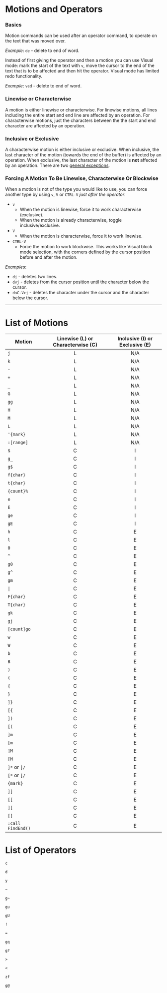 Motions and Operators
================================================

### Basics
Motion commands can be used after an operator command, to operate on the text
that was moved over.

*Example*: `de` - delete to end of word.

Instead of first giving the operator and then a motion you can use Visual mode:
mark the start of the text with `v`, move the cursor to the end of the text that
is to be affected and then hit the operator. Visual mode has limited redo
functionality.

*Example*: `ved` - delete to end of word.

### Linewise or Characterwise
A motion is either linewise or characterwise. For linewise motions, all lines
including the entire start and end line are affected by an operation. For
characterwise motions, just the characters between the the start and end
character are affected by an operation.

### Inclusive or Exclusive
A characterwise motion is either inclusive or exclusive. When inclusive, the
last character of the motion (towards the end of the buffer) is affected by an
operation. When exclusive, the last character of the motion is **not** affected by
an operation. There are two [general exceptions][1].

[1]: http://vimdoc.sourceforge.net/htmldoc/motion.html#exclusive

### Forcing A Motion To Be Linewise, Characterwise Or Blockwise
When a motion is not of the type you would like to use, you can force another
type by using `v`, `V` or `CTRL-V` *just after the operator*.

* `v`
	* When the motion is linewise, force it to work characterwise (exclusive).
	* When the motion is already characterwise, toggle inclusive/exclusive.
* `V`
	* When the motion is characterwise, force it to work linewise.
* `CTRL-V`
	* Force the motion to work blockwise. This works like Visual block mode
	selection, with the corners defined by the cursor position before and
	after the motion.

*Examples*:
* `dj` - deletes two lines.
* `dvj` - deletes from the cursor position until the character below the cursor.
* `d<C-V>j` - deletes the character under the cursor and the character below the cursor.

-----------------------------------------------------------

List of Motions
================================================

Motion            | Linewise (L) or Characterwise \(C\) | Inclusive (I) or Exclusive (E)
---               | :---:                               | :---:
`j`               | L                                   | N/A
`k`               | L                                   | N/A
`-`               | L                                   | N/A
`+`               | L                                   | N/A
`_`               | L                                   | N/A
`G`               | L                                   | N/A
`gg`              | L                                   | N/A
`H`               | L                                   | N/A
`M`               | L                                   | N/A
`L`               | L                                   | N/A
`'{mark}`         | L                                   | N/A
`:[range]`        | L                                   | N/A
`$`               | C                                   | I
`g_`              | C                                   | I
`g$`              | C                                   | I
`f{char}`         | C                                   | I
`t{char}`         | C                                   | I
`{count}%`        | C                                   | I
`e`               | C                                   | I
`E`               | C                                   | I
`ge`              | C                                   | I
`gE`              | C                                   | I
`h`               | C                                   | E
`l`               | C                                   | E
`0`               | C                                   | E
`^`               | C                                   | E
`g0`              | C                                   | E
`g^`              | C                                   | E
`gm`              | C                                   | E
`\|`              | C                                   | E
`F{char}`         | C                                   | E
`T{char}`         | C                                   | E
`gk`              | C                                   | E
`gj`              | C                                   | E
`[count]go`       | C                                   | E
`w`               | C                                   | E
`W`               | C                                   | E
`b`               | C                                   | E
`B`               | C                                   | E
`)`               | C                                   | E
`(`               | C                                   | E
`{`               | C                                   | E
`}`               | C                                   | E
`]}`              | C                                   | E
`[{`              | C                                   | E
`])`              | C                                   | E
`[(`              | C                                   | E
`]m`              | C                                   | E
`[m`              | C                                   | E
`]M`              | C                                   | E
`[M`              | C                                   | E
`]*` or `]/`      | C                                   | E
`[*` or `[/`      | C                                   | E
`{mark}`          | C                                   | E
`]]`              | C                                   | E
`[[`              | C                                   | E
`][`              | C                                   | E
`[]`              | C                                   | E
`:call FindEnd()` | C                                   | E

List of Operators
================================================
`c`

`d`

`y`

`~`

`g~`

`gu`

`gU`

`!`

`=`

`gq`

`g?`

`>`

`<`

`zf`

`g@`
